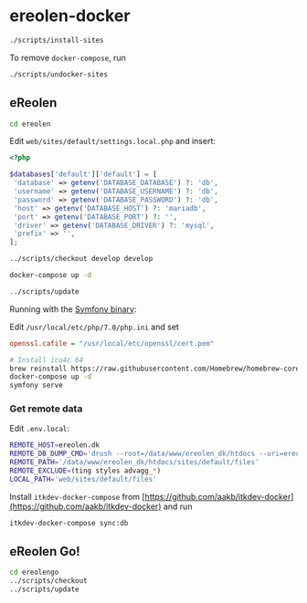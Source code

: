 # ereolen-docker

```sh
./scripts/install-sites
```

To remove `docker-compose`, run

```sh
./scripts/undocker-sites
```

## eReolen

```sh
cd ereolen
```

Edit `web/sites/default/settings.local.php` and insert:

```php
<?php

$databases['default']['default'] = [
 'database' => getenv('DATABASE_DATABASE') ?: 'db',
 'username' => getenv('DATABASE_USERNAME') ?: 'db',
 'password' => getenv('DATABASE_PASSWORD') ?: 'db',
 'host' => getenv('DATABASE_HOST') ?: 'mariadb',
 'port' => getenv('DATABASE_PORT') ?: '',
 'driver' => getenv('DATABASE_DRIVER') ?: 'mysql',
 'prefix' => '',
];
```

```sh
../scripts/checkout develop develop
```

```sh
docker-compose up -d
```

```sh
../scripts/update
```

Running with the [Symfony binary](https://symfony.com/download):

Edit `/usr/local/etc/php/7.0/php.ini` and set

```ini
openssl.cafile = "/usr/local/etc/openssl/cert.pem"
```
```sh
# Install icu4c 64
brew reinstall https://raw.githubusercontent.com/Homebrew/homebrew-core/44895fce117ab92a44d733315b702c48dbb3898d/Formula/icu4c.rb
docker-compose up -d
symfony serve
```

### Get remote data

Edit `.env.local`:

```sh
REMOTE_HOST=ereolen.dk
REMOTE_DB_DUMP_CMD='drush --root=/data/www/ereolen_dk/htdocs --uri=ereolen.dk sql-dump --structure-tables-list="cache,cache_*,history,search_*,sessions,watchdog"'
REMOTE_PATH='/data/www/ereolen_dk/htdocs/sites/default/files'
REMOTE_EXCLUDE=(ting styles advagg_*)
LOCAL_PATH='web/sites/default/files'
```

Install `itkdev-docker-compose` from
[https://github.com/aakb/itkdev-docker](https://github.com/aakb/itkdev-docker)
and run

```sh
itkdev-docker-compose sync:db
```

## eReolen Go!

```sh
cd ereolengo
../scripts/checkout
../scripts/update
```
